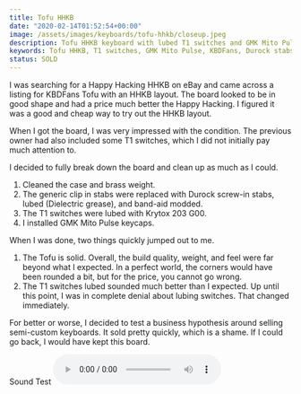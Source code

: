 ```yaml
---
title: Tofu HHKB
date: "2020-02-14T01:52:54+00:00"
image: /assets/images/keyboards/tofu-hhkb/closeup.jpeg
description: Tofu HHKB keyboard with lubed T1 switches and GMK Mito Pulse keycaps.
keywords: Tofu HHKB, T1 switches, GMK Mito Pulse, KBDFans, Durock stabs, Keyboard Bundle
status: SOLD
---
```


I was searching for a Happy Hacking HHKB on eBay and came across a listing for KBDFans Tofu with an HHKB layout. The board looked to be in good shape and had a price much better the Happy Hacking. I figured it was a good and cheap way to try out the HHKB layout.

When I got the board, I was very impressed with the condition. The previous owner had also included some T1 switches, which I did not initially pay much attention to.

I decided to fully break down the board and clean up as much as I could.

1. Cleaned the case and brass weight.
2. The generic clip in stabs were replaced with Durock screw-in stabs, lubed (Dielectric grease), and band-aid modded.
3. The T1 switches were lubed with Krytox 203 G00.
4. I installed GMK Mito Pulse keycaps.

When I was done, two things quickly jumped out to me.

1. The Tofu is solid. Overall, the build quality, weight, and feel were far beyond what I expected. In a perfect world, the corners would have been rounded a bit, but for the price, you cannot go wrong.
2. The T1 switches lubed sounded much better than I expected. Up until this point, I was in complete denial about lubing switches. That changed immediately.

For better or worse, I decided to test a business hypothesis around selling semi-custom keyboards. It sold pretty quickly, which is a shame. If I could go back, I would have kept this board.

<div class="flex items-center justify-center">
  <span class="pl-4">Sound Test</span>
  <audio controls>
    <source src="/assets/images/gordons/tofu-hhkb/tofu_sound_2.m4a" type="audio/mp4">
    <source src="/assets/images/gordons/tofu-hhkb/tofu_sound_2.mp3" type="audio/mpeg">
  Your browser does not support the audio element.
  </audio>
</div>
